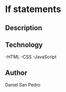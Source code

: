 # If statements

## Description

## Technology

-HTML
-CSS
-JavaScript

## Author

Daniel San Pedro
